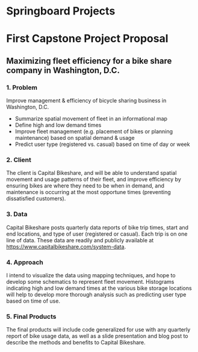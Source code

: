 # Springboard Projects
# First Capstone Project Proposal

## Maximizing fleet efficiency for a bike share company in Washington, D.C.

### 1.	Problem

Improve management & efficiency of bicycle sharing business in Washington, D.C. 

  - Summarize spatial movement of fleet in an informational map
  - Define high and low demand times
  - Improve fleet management (e.g. placement of bikes or planning maintenance) based on spatial demand & usage
  - Predict user type (registered vs. casual) based on time of day or week

### 2.	Client

The client is Capital Bikeshare, and will be able to understand spatial movement and usage patterns of their fleet, and improve efficiency by ensuring bikes are where they need to be when in demand, and maintenance is occurring at the most opportune times (preventing dissatisfied customers).

### 3.	Data
Capital Bikeshare posts quarterly data reports of bike trip times, start and end locations, and type of user (registered or casual). Each trip is on one line of data.  These data are readily and publicly available at https://www.capitalbikeshare.com/system-data. 

### 4.	Approach
I intend to visualize the data using mapping techniques, and hope to develop some schematics to represent fleet movement.  Histograms indicating high and low demand times at the various bike storage locations will help to develop more thorough analysis such as predicting user type based on time of use.

### 5.	Final Products
The final products will include code generalized for use with any quarterly report of bike usage data, as well as a slide presentation and blog post to describe the methods and benefits to Capital Bikeshare.
